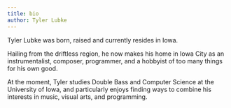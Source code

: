 ```yaml
---
title: bio
author: Tyler Lubke
---
```


Tyler Lubke was born, raised and currently resides in Iowa.

Hailing from the driftless region, he now makes his home in Iowa City as an instrumentalist, composer, programmer, and a hobbyist of too many things for his own good.

At the moment, Tyler studies Double Bass and Computer Science at the University of Iowa, and particularly enjoys finding ways to combine his interests in music, visual arts, and programming.
